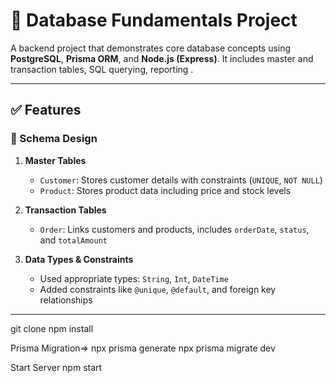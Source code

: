 # 📘 Database Fundamentals Project

A backend project that demonstrates core database concepts using **PostgreSQL**, **Prisma ORM**, and **Node.js (Express)**. It includes master and transaction tables, SQL querying, reporting .

---

## ✅ Features

### 📌 Schema Design
1. **Master Tables**
   - `Customer`: Stores customer details with constraints (`UNIQUE`, `NOT NULL`)
   - `Product`: Stores product data including price and stock levels

2. **Transaction Tables**
   - `Order`: Links customers and products, includes `orderDate`, `status`, and `totalAmount`

3. **Data Types & Constraints**
   - Used appropriate types: `String`, `Int`, `DateTime`
   - Added constraints like `@unique`, `@default`, and foreign key relationships

---
git clone <repo-url>
npm install

Prisma Migration=>
npx prisma generate
npx prisma migrate dev

Start Server
npm start
